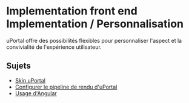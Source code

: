 # Implementation front end Implementation / Personnalisation
uPortal offre des possibilités flexibles pour personnaliser l'aspect et la convivialité de l'expérience utilisateur.

## Sujets

* [Skin uPortal](SKIN_UPORTAL.md)
* [Configurer le pipeline de rendu d'uPortal](RENDERING_PIPELINE.md)
* [Usage d'Angular](USING_ANGULAR_fr.md)
